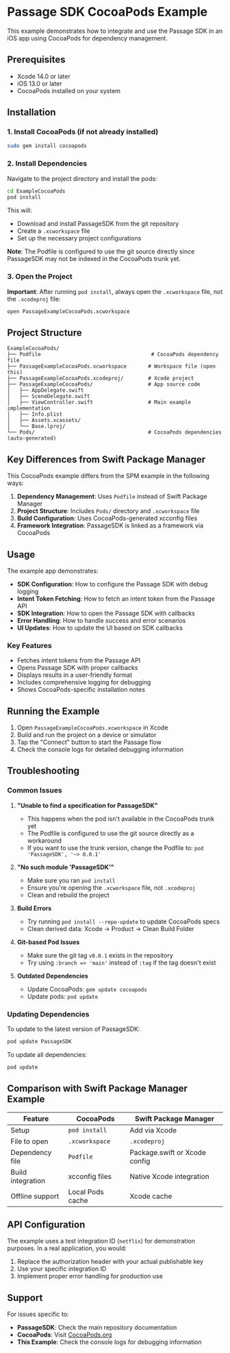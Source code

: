 # Passage SDK CocoaPods Example

This example demonstrates how to integrate and use the Passage SDK in an iOS app using CocoaPods for dependency management.

## Prerequisites

- Xcode 14.0 or later
- iOS 13.0 or later
- CocoaPods installed on your system

## Installation

### 1. Install CocoaPods (if not already installed)

```bash
sudo gem install cocoapods
```

### 2. Install Dependencies

Navigate to the project directory and install the pods:

```bash
cd ExampleCocoaPods
pod install
```

This will:

- Download and install PassageSDK from the git repository
- Create a `.xcworkspace` file
- Set up the necessary project configurations

**Note**: The Podfile is configured to use the git source directly since PassageSDK may not be indexed in the CocoaPods trunk yet.

### 3. Open the Project

**Important**: After running `pod install`, always open the `.xcworkspace` file, not the `.xcodeproj` file:

```bash
open PassageExampleCocoaPods.xcworkspace
```

## Project Structure

```
ExampleCocoaPods/
├── Podfile                                    # CocoaPods dependency file
├── PassageExampleCocoaPods.xcworkspace       # Workspace file (open this)
├── PassageExampleCocoaPods.xcodeproj/        # Xcode project
├── PassageExampleCocoaPods/                  # App source code
│   ├── AppDelegate.swift
│   ├── SceneDelegate.swift
│   ├── ViewController.swift                  # Main example implementation
│   ├── Info.plist
│   ├── Assets.xcassets/
│   └── Base.lproj/
└── Pods/                                     # CocoaPods dependencies (auto-generated)
```

## Key Differences from Swift Package Manager

This CocoaPods example differs from the SPM example in the following ways:

1. **Dependency Management**: Uses `Podfile` instead of Swift Package Manager
2. **Project Structure**: Includes `Pods/` directory and `.xcworkspace` file
3. **Build Configuration**: Uses CocoaPods-generated xcconfig files
4. **Framework Integration**: PassageSDK is linked as a framework via CocoaPods

## Usage

The example app demonstrates:

- **SDK Configuration**: How to configure the Passage SDK with debug logging
- **Intent Token Fetching**: How to fetch an intent token from the Passage API
- **SDK Integration**: How to open the Passage SDK with callbacks
- **Error Handling**: How to handle success and error scenarios
- **UI Updates**: How to update the UI based on SDK callbacks

### Key Features

- Fetches intent tokens from the Passage API
- Opens Passage SDK with proper callbacks
- Displays results in a user-friendly format
- Includes comprehensive logging for debugging
- Shows CocoaPods-specific installation notes

## Running the Example

1. Open `PassageExampleCocoaPods.xcworkspace` in Xcode
2. Build and run the project on a device or simulator
3. Tap the "Connect" button to start the Passage flow
4. Check the console logs for detailed debugging information

## Troubleshooting

### Common Issues

1. **"Unable to find a specification for PassageSDK"**

   - This happens when the pod isn't available in the CocoaPods trunk yet
   - The Podfile is configured to use the git source directly as a workaround
   - If you want to use the trunk version, change the Podfile to: `pod 'PassageSDK', '~> 0.0.1'`

2. **"No such module 'PassageSDK'"**

   - Make sure you ran `pod install`
   - Ensure you're opening the `.xcworkspace` file, not `.xcodeproj`
   - Clean and rebuild the project

3. **Build Errors**

   - Try running `pod install --repo-update` to update CocoaPods specs
   - Clean derived data: Xcode → Product → Clean Build Folder

4. **Git-based Pod Issues**

   - Make sure the git tag `v0.0.1` exists in the repository
   - Try using `:branch => 'main'` instead of `:tag` if the tag doesn't exist

5. **Outdated Dependencies**
   - Update CocoaPods: `gem update cocoapods`
   - Update pods: `pod update`

### Updating Dependencies

To update to the latest version of PassageSDK:

```bash
pod update PassageSDK
```

To update all dependencies:

```bash
pod update
```

## Comparison with Swift Package Manager Example

| Feature           | CocoaPods        | Swift Package Manager         |
| ----------------- | ---------------- | ----------------------------- |
| Setup             | `pod install`    | Add via Xcode                 |
| File to open      | `.xcworkspace`   | `.xcodeproj`                  |
| Dependency file   | `Podfile`        | Package.swift or Xcode config |
| Build integration | xcconfig files   | Native Xcode integration      |
| Offline support   | Local Pods cache | Xcode cache                   |

## API Configuration

The example uses a test integration ID (`netflix`) for demonstration purposes. In a real application, you would:

1. Replace the authorization header with your actual publishable key
2. Use your specific integration ID
3. Implement proper error handling for production use

## Support

For issues specific to:

- **PassageSDK**: Check the main repository documentation
- **CocoaPods**: Visit [CocoaPods.org](https://cocoapods.org)
- **This Example**: Check the console logs for debugging information
